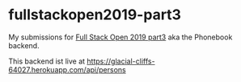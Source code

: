 # fullstackopen2019-part3

My submissions for [Full Stack Open 2019 part3](https://fullstackopen.com/en/part3/) aka the Phonebook backend.

This backend ist live at <https://glacial-cliffs-64027.herokuapp.com/api/persons>